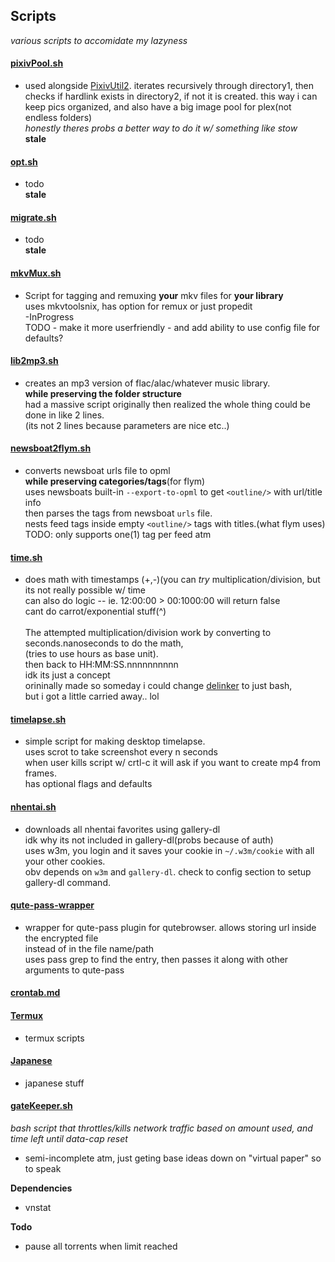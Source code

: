 ## Scripts
_various scripts to accomidate my lazyness_


#### [pixivPool.sh](https://github.com/Colseph/scripts/blob/master/pixivPool.sh)
   * used alongside [PixivUtil2](https://github.com/Nandaka/PixivUtil2 "PixivUtil2"). iterates recursively through directory1,
     then checks if hardlink exists in directory2, if not it is created.
     this way i can keep pics organized, and also have a big image pool for plex(not endless folders)
     <br>_honestly theres probs a better way to do it w/ something like stow_
     <br>**stale**

#### [opt.sh](https://github.com/Colseph/scripts/blob/master/opt.sh)
   * todo
     <br>**stale**
   
#### [migrate.sh](https://github.com/Colseph/scripts/blob/master/migrate.sh)
   * todo
     <br>**stale**
     
#### [mkvMux.sh](https://github.com/Colseph/scripts/blob/master/mkvMux.sh)
   * Script for tagging and remuxing **your** mkv files for **your library**
     <br>uses mkvtoolsnix, has option for remux or just propedit
     <br>-InProgress
     <br>TODO - make it more userfriendly - and add ability to use config file for defaults?
   
#### [lib2mp3.sh](https://github.com/Colseph/scripts/blob/master/lib2mp3.sh)
   * creates an mp3 version of flac/alac/whatever music library.
     <br>**while preserving the folder structure**
     <br>had a massive script originally then realized the whole thing could be done in like 2 lines.
     <br>(its not 2 lines because parameters are nice etc..)

#### [newsboat2flym.sh](https://github.com/Colseph/scripts/blob/master/newsboat2flym.sh)
   * converts newsboat urls file to opml
     <br>**while preserving categories/tags**(for flym)
     <br>uses newsboats built-in `--export-to-opml` to get `<outline/>` with url/title info
     <br>then parses the tags from newsboat `urls` file.
     <br>nests feed tags inside empty `<outline/>` tags with titles.(what flym uses)
     <br>TODO: only supports one(1) tag per feed atm

#### [time.sh](https://github.com/Colseph/scripts/blob/master/time.sh)
   * does math with timestamps (+,-)(you can _try_ multiplication/division, but its not really possible w/ time
     <br>can also do logic -- ie. 12:00:00 > 00:1000:00 will return false
     <br>cant do carrot/exponential stuff(^)
     <br><br>The attempted multiplication/division work by converting to seconds.nanoseconds to do the math,
     <br>(tries to use hours as base unit).
     <br>then back to HH:MM:SS.nnnnnnnnnn
     <br>idk its just a concept
     <br>orininally made so someday i could change [delinker](https://github.com/Colseph/Delinker) to just bash,
     <br>but i got a little carried away.. lol

#### [timelapse.sh](https://github.com/Colseph/scripts/blob/master/timelapse.sh)
   * simple script for making desktop timelapse.
   <br>uses scrot to take screenshot every n seconds
   <br>when user kills script w/ crtl-c it will ask if you want to create mp4 from frames.
   <br>has optional flags and defaults

#### [nhentai.sh](https://github.com/Colseph/scripts/blob/master/nhentai.sh)
   * downloads all nhentai favorites using gallery-dl
   <br>idk why its not included in gallery-dl(probs because of auth)
   <br>uses w3m, you login and it saves your cookie in `~/.w3m/cookie` with all your other cookies.
   <br>obv depends on `w3m` and `gallery-dl`. check to config section to setup gallery-dl command.

#### [qute-pass-wrapper](https://github.com/Colseph/scripts/blob/master/qute-pass-wrapper)
   * wrapper for qute-pass plugin for qutebrowser. allows storing url inside the encrypted file
   <br>instead of in the file name/path
   <br>uses pass grep to find the entry, then passes it along with other arguments to qute-pass

#### [crontab.md](https://github.com/Colseph/scripts/blob/master/crontab.md)

#### [Termux](https://github.com/Colseph/scripts/tree/master/termux)
   * termux scripts

#### [Japanese](https://github.com/Colseph/scripts/tree/master/japanese)
   * japanese stuff

#### [gateKeeper.sh](https://github.com/Colseph/scripts/blob/master/gateKeeper.sh)
_bash script that throttles/kills network traffic based on amount used, and time left until data-cap reset_
   * semi-incomplete atm, just geting base ideas down on "virtual paper" so to speak

**Dependencies**
   * vnstat

**Todo**
   * pause all torrents when limit reached
